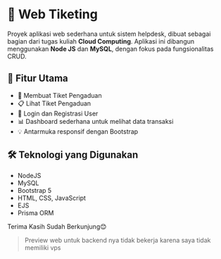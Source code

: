 # 🎫 Web Tiketing

Proyek aplikasi web sederhana untuk sistem helpdesk, dibuat sebagai bagian dari tugas kuliah **Cloud Computing**. Aplikasi ini dibangun menggunakan **Node JS** dan **MySQL**, dengan fokus pada fungsionalitas CRUD.

## 🚀 Fitur Utama

- 🧾 Membuat Tiket Pengaduan
- 📋 Lihat Tiket Pengaduan
- 🔐 Login dan Registrasi User
- 📊 Dashboard sederhana untuk melihat data transaksi
- 💡 Antarmuka responsif dengan Bootstrap

## 🛠️ Teknologi yang Digunakan

- NodeJS
- MySQL
- Bootstrap 5
- HTML, CSS, JavaScript
- EJS
- Prisma ORM

Terima Kasih Sudah Berkunjung😊

>Preview web untuk backend nya tidak bekerja karena saya tidak memiliki vps
